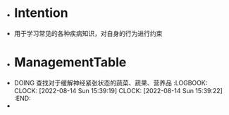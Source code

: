 - #  Intention
- 用于学习常见的各种疾病知识，对自身的行为进行约束
- # ManagementTable
- DOING 查找对于缓解神经紧张状态的蔬菜、蔬果、营养品
  :LOGBOOK:
  CLOCK: [2022-08-14 Sun 15:39:19]
  CLOCK: [2022-08-14 Sun 15:39:22]
  :END:
-